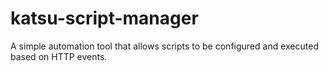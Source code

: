# katsu-script-manager
A simple automation tool that allows scripts to be configured and executed based on HTTP events.
